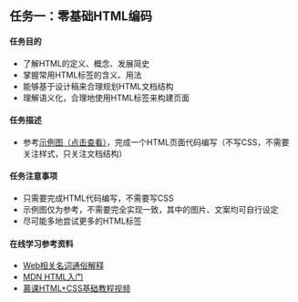 ## 任务一：零基础HTML编码

#### 任务目的

- 了解HTML的定义、概念、发展简史
- 掌握常用HTML标签的含义、用法
- 能够基于设计稿来合理规划HTML文档结构
- 理解语义化，合理地使用HTML标签来构建页面
#### 任务描述
- 参考[示例图（点击查看）](http://7xrp04.com1.z0.glb.clouddn.com/task_1_1_1.jpg)，完成一个HTML页面代码编写（不写CSS，不需要关注样式，只关注文档结构）
#### 任务注意事项
- 只需要完成HTML代码编写，不需要写CSS
- 示例图仅为参考，不需要完全实现一致，其中的图片、文案均可自行设定
- 尽可能多地尝试更多的HTML标签
#### 在线学习参考资料
- [Web相关名词通俗解释](https://www.zhihu.com/question/22689579)
- [MDN HTML入门](https://developer.mozilla.org/zh-CN/docs/Web/Guide/HTML/Introduction)
- [慕课HTML+CSS基础教程视频](http://www.imooc.com/learn/9)